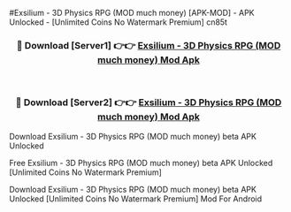 #Exsilium - 3D Physics RPG (MOD much money) [APK-MOD] - APK Unlocked - [Unlimited Coins No Watermark Premium] cn85t



<div align="center">

<h3>🔴 Download [Server1] 👉👉 <a href="https://momento.my/?title=Exsilium_-_3D_Physics_RPG_(MOD_much_money)">Exsilium - 3D Physics RPG (MOD much money) Mod Apk</a></h3><br>

<h3>🔴 Download [Server2] 👉👉 <a href="https://momento.my/?title=Exsilium_-_3D_Physics_RPG_(MOD_much_money)">Exsilium - 3D Physics RPG (MOD much money) Mod Apk</a></h3>
</div>



Download Exsilium - 3D Physics RPG (MOD much money) beta APK Unlocked

Free Exsilium - 3D Physics RPG (MOD much money) beta APK Unlocked [Unlimited Coins No Watermark Premium]

Download Exsilium - 3D Physics RPG (MOD much money) beta APK Unlocked [Unlimited Coins No Watermark Premium] Mod For Android
